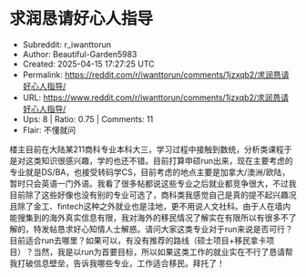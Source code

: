 # 求润恳请好心人指导

- Subreddit: r_iwanttorun
- Author: Beautiful-Garden5983
- Created: 2025-04-15 17:27:25 UTC
- Permalink: https://reddit.com/r/iwanttorun/comments/1jzxqb2/求润恳请好心人指导/
- URL: https://www.reddit.com/r/iwanttorun/comments/1jzxqb2/求润恳请好心人指导/
- Ups: 8 | Ratio: 0.75 | Comments: 11
- Flair: 不懂就问


楼主目前在大陆某211商科专业本科大三，学习过程中接触到数统，分析类课程于是对这类知识很感兴趣，学的也还不错。目前打算申硕run出来，现在主要考虑的专业就是DS/BA，也接受转码学CS，目前考虑的地点主要是加拿大/澳洲/欧陆，暂时只会英语一门外语。我看了很多帖都说这些专业之后就业都竞争很大，不过我目前除了这些好像也没有别的专业可选了，商科类我感觉自己是真的提不起兴趣况且除了金工、fintech这种之外就业也是洼地，更不用说人文社科。由于人在墙内能搜集到的海外真实信息有限，我对海外的移民情况了解实在有限所以有很多不了解的，特发帖恳求好心知情人士解惑。请问大家这类专业对于run来说是否可行？目前适合run去哪里？如果可以，有没有推荐的路线（硕士项目+移民拿卡项目）？当然，我是以run为首要目标，所以如果这类工作的就业实在不行了恳请帮我打破信息壁垒，告诉我哪些专业，工作适合移民。拜托了！

